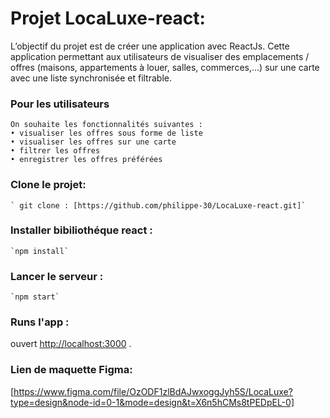 # Projet LocaLuxe-react: 
L’objectif du projet est de créer une application avec ReactJs.
Cette application permettant aux utilisateurs de visualiser des emplacements / offres (maisons, appartements à louer, salles, commerces,...) sur une carte avec une liste synchronisée et filtrable.

 ### Pour les utilisateurs
	On souhaite les fonctionnalités suivantes : 
    • visualiser les offres sous forme de liste
    • visualiser les offres sur une carte
    • filtrer les offres
    • enregistrer les offres préférées


### Clone le projet: 
    ` git clone : [https://github.com/philippe-30/LocaLuxe-react.git]`

### Installer bibiliothéque react : 
    `npm install`

### Lancer le serveur : 
    `npm start`

### Runs l'app :
ouvert [http://localhost:3000](http://localhost:3000) .

### Lien de maquette Figma: 
[https://www.figma.com/file/OzODF1zlBdAJwxoggJyh5S/LocaLuxe?type=design&node-id=0-1&mode=design&t=X6n5hCMs8tPEDpEL-0]

